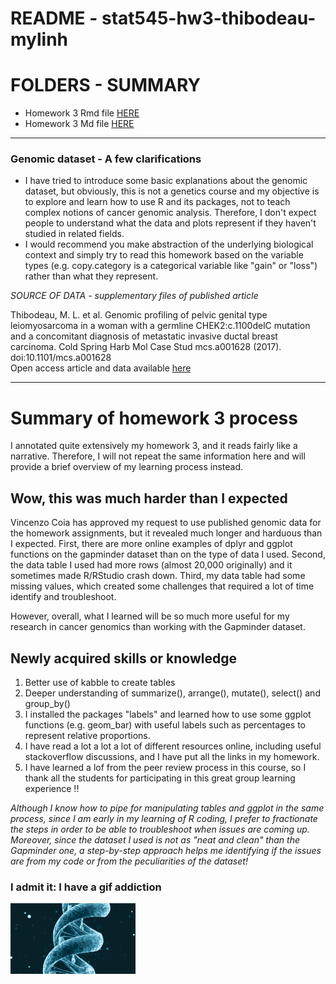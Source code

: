 # README - stat545-hw3-thibodeau-mylinh

# FOLDERS - SUMMARY 

- Homework 3 Rmd file [HERE](https://github.com/mylinhthibodeau/STAT545-HW-thibodeau-mylinh/blob/master/stat545-hw3-thibodeau-mylinh/stat545-hw03-thibodeau-mylinh.Rmd)
- Homework 3 Md file [HERE](https://github.com/mylinhthibodeau/STAT545-HW-thibodeau-mylinh/blob/master/stat545-hw3-thibodeau-mylinh/stat545-hw03-thibodeau-mylinh.md)

*** 

### Genomic dataset - A few clarifications

* I have tried to introduce some basic explanations about the genomic dataset, but obviously, this is not a genetics course and my objective is to explore and learn how to use R and its packages, not to teach complex notions of cancer genomic analysis. Therefore, I don't expect people to understand what the data and plots represent if they haven't studied in related fields. 
* I would recommend you make abstraction of the underlying biological context and simply try to read this homework based on the variable types (e.g. copy.category is a categorical variable like "gain" or "loss") rather than what they represent.

*SOURCE OF DATA - supplementary files of published article*

Thibodeau, M. L. et al. Genomic profiling of pelvic genital type leiomyosarcoma in a woman with a germline CHEK2:c.1100delC mutation and a concomitant diagnosis of metastatic invasive ductal breast carcinoma. Cold Spring Harb Mol Case Stud mcs.a001628 (2017). doi:10.1101/mcs.a001628  
Open access article and data available [here](http://molecularcasestudies.cshlp.org/content/3/5/a001628.long)  

***

# Summary of homework 3 process  

I annotated quite extensively my homework 3, and it reads fairly like a narrative. Therefore, I will not repeat the same information here and will provide a brief overview of my learning process instead.


## Wow, this was much harder than I expected

Vincenzo Coia has approved my request to use published genomic data for the homework assignments, but it revealed much longer and harduous than I expected. First, there are more online examples of dplyr and ggplot functions on the gapminder dataset than on the type of data I used. Second, the data table I used had more rows (almost 20,000 originally) and it sometimes made R/RStudio crash down. Third, my data table had some missing values, which created some challenges that required a lot of time identify and troubleshoot. 

However, overall, what I learned will be so much more useful for my research in cancer genomics than working with the Gapminder dataset. 

## Newly acquired skills or knowledge

1. Better use of kabble to create tables
2. Deeper understanding of summarize(), arrange(), mutate(), select() and group_by()
3. I installed the packages "labels" and learned how to use some ggplot functions (e.g. geom_bar) with useful labels such as percentages to represent relative proportions.
4. I have read a lot a lot a lot of different resources online, including useful stackoverflow discussions, and I have put all the links in my homework.
5. I have learned a lof from the peer review process in this course, so I thank all the students for participating in this great group learning experience !!

*Although I know how to pipe for manipulating tables and ggplot in the same process, since I am early in my learning of R coding, I prefer to fractionate the steps in order to be able to troubleshoot when issues are coming up. Moreover, since the dataset I used is not as "neat and clean" than the Gapminder one, a step-by-step approach helps me identifying if the issues are from my code or from the peculiarities of the dataset!*


### I admit it: I have a gif addiction

![dna](/scratch-space/200w_d.gif)  
